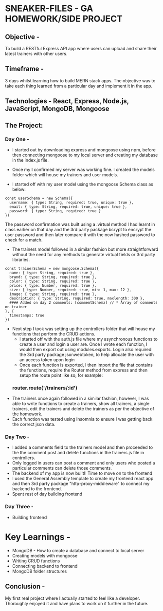 
# SNEAKER-FILES - GA HOMEWORK/SIDE PROJECT

## Objective - 

To build a RESTful Express API app where users can upload and share their latest trainers with other users.

## Timeframe - 

3 days whilst learning how to build MERN stack apps. The objective was to take each thing learned from a particular day and implement it in the app.

## Technologies - React, Express, Node.js, JavaScript, MongoDB, Mongoose

## The Project:

### Day One -

* I started out by downloading express and mongoose using npm, before then connecting mongoose to my local server and creating my database in the index.js file.

* Once my I confirmed my server was working fine. I created the models folder which will house my trainers and user models. 

* I started off with my user model using the mongoose Schema class as below:
```
const userSchema = new Schema({
  username: { type: String, required: true, unique: true },
  email: { type: String, required: true, unique: true },
  password: { type: String, required: true }
})
```
The password confirmation was built using a .virtual method I had learnt in class earlier on that day and the 3rd party package bcrypt to encrypt the user password and then later compare it with the now hashed password to check for a match.

* The trainers model followed in a similar fashion but more straightforward without the need for any methods to generate virtual fields or 3rd party libraries. 
```
const trainerSchema = new mongoose.Schema({
  name: { type: String, required: true },
  brand: { type: String, required: true },
  color: { type: String, required: true },
  price: { type: Number, required: true },
  size: { type: Number, required: true, min: 1, max: 12 },
  image: { type: String, required: true },
  description: { type: String, required: true, maxlength: 300 },
  #### Added on day 2 comments: [commentSchema] // * Array of comments on trainer 
}, {
  timestamps: true
})
```

* Next step I took was setting up the controllers folder that will house my functions that perform the CRUD actions. 
  * I started off with the auth.js file where my asynchronous functions to create a user and login a user are. Once I wrote each function, I would then export out using modules.exports. Login also required the 3rd party package jsonwebtoken, to help allocate the user with an access token upon login
  * Once each function is exported, I then import the file that contains the functions, require the Router method from express and then setup the route point like so, for example:
   ### router.route('/trainers/:id')
* The trainers once again followed in a similar fashion, however, I was able to write functions to create a trainers, show all trainers, a single trainers, edit the trainers and delete the trainers as per the objective of the homework.
* Each function was tested using Insomnia to ensure I was getting back the correct json data.

### Day Two - 

* I added a comments field to the trainers model and then proceeded to the the comment post and delete functions in the trainers.js file in controllers. 
* Only logged in users can post a comment and only users who posted a particular comments can delete those comments. 
* The backend of my app is now built!! Time to move on to the frontend 
* I used the General Assembly template to create my frontend react app and then 3rd party package "http-proxy-middleware" to connect my backend to the frontend.
* Spent rest of day building frontend

### Day Three - 

* Building frontend

# Key Learnings - 

* MongoDB - How to create a database and connect to local server
* Creating models with mongoose
* Writing CRUD functions
* Connecting backend to frontend
* MongoDB folder structures

## Conclusion - 

My first real project where I actually started to feel like a developer. Thoroughly enjoyed it and have plans to work on it further in the future.



